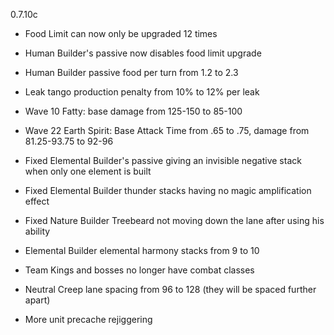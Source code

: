 0.7.10c

- Food Limit can now only be upgraded 12 times

- Human Builder's passive now disables food limit upgrade

- Human Builder passive food per turn from 1.2 to 2.3

- Leak tango production penalty from 10% to 12% per leak

- Wave 10 Fatty: base damage from 125-150 to 85-100

- Wave 22 Earth Spirit: Base Attack Time from .65 to .75, damage from 81.25-93.75 to 92-96

- Fixed Elemental Builder's passive giving an invisible negative stack when only one element is built

- Fixed Elemental Builder thunder stacks having no magic amplification effect

- Fixed Nature Builder Treebeard not moving down the lane after using his ability

- Elemental Builder elemental harmony stacks from 9 to 10

- Team Kings and bosses no longer have combat classes

- Neutral Creep lane spacing from 96 to 128 (they will be spaced further apart)

- More unit precache rejiggering

